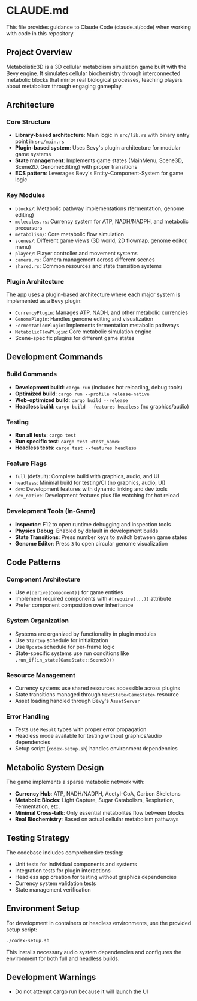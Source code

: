 # CLAUDE.md

This file provides guidance to Claude Code (claude.ai/code) when working with code in this repository.

## Project Overview

Metabolistic3D is a 3D cellular metabolism simulation game built with the Bevy engine. It simulates cellular biochemistry through interconnected metabolic blocks that mirror real biological processes, teaching players about metabolism through engaging gameplay.

## Architecture

### Core Structure
- **Library-based architecture**: Main logic in `src/lib.rs` with binary entry point in `src/main.rs`
- **Plugin-based system**: Uses Bevy's plugin architecture for modular game systems
- **State management**: Implements game states (MainMenu, Scene3D, Scene2D, GenomeEditing) with proper transitions
- **ECS pattern**: Leverages Bevy's Entity-Component-System for game logic

### Key Modules
- `blocks/`: Metabolic pathway implementations (fermentation, genome editing)
- `molecules.rs`: Currency system for ATP, NADH/NADPH, and metabolic precursors
- `metabolism/`: Core metabolic flow simulation
- `scenes/`: Different game views (3D world, 2D flowmap, genome editor, menu)
- `player/`: Player controller and movement systems
- `camera.rs`: Camera management across different scenes
- `shared.rs`: Common resources and state transition systems

### Plugin Architecture
The app uses a plugin-based architecture where each major system is implemented as a Bevy plugin:
- `CurrencyPlugin`: Manages ATP, NADH, and other metabolic currencies
- `GenomePlugin`: Handles genome editing and visualization
- `FermentationPlugin`: Implements fermentation metabolic pathways
- `MetabolicFlowPlugin`: Core metabolic simulation engine
- Scene-specific plugins for different game states

## Development Commands

### Build Commands
- **Development build**: `cargo run` (includes hot reloading, debug tools)
- **Optimized build**: `cargo run --profile release-native`
- **Web-optimized build**: `cargo build --release`
- **Headless build**: `cargo build --features headless` (no graphics/audio)

### Testing
- **Run all tests**: `cargo test`
- **Run specific test**: `cargo test <test_name>`
- **Headless tests**: `cargo test --features headless`

### Feature Flags
- `full` (default): Complete build with graphics, audio, and UI
- `headless`: Minimal build for testing/CI (no graphics, audio, UI)
- `dev`: Development features with dynamic linking and dev tools
- `dev_native`: Development features plus file watching for hot reload

### Development Tools (In-Game)
- **Inspector**: F12 to open runtime debugging and inspection tools
- **Physics Debug**: Enabled by default in development builds
- **State Transitions**: Press number keys to switch between game states
- **Genome Editor**: Press `3` to open circular genome visualization

## Code Patterns

### Component Architecture
- Use `#[derive(Component)]` for game entities
- Implement required components with `#[require(...)]` attribute
- Prefer component composition over inheritance

### System Organization
- Systems are organized by functionality in plugin modules
- Use `Startup` schedule for initialization
- Use `Update` schedule for per-frame logic
- State-specific systems use run conditions like `.run_if(in_state(GameState::Scene3D))`

### Resource Management
- Currency systems use shared resources accessible across plugins
- State transitions managed through `NextState<GameState>` resource
- Asset loading handled through Bevy's `AssetServer`

### Error Handling
- Tests use `Result` types with proper error propagation
- Headless mode available for testing without graphics/audio dependencies
- Setup script (`codex-setup.sh`) handles environment dependencies

## Metabolic System Design

The game implements a sparse metabolic network with:
- **Currency Hub**: ATP, NADH/NADPH, Acetyl-CoA, Carbon Skeletons
- **Metabolic Blocks**: Light Capture, Sugar Catabolism, Respiration, Fermentation, etc.
- **Minimal Cross-talk**: Only essential metabolites flow between blocks
- **Real Biochemistry**: Based on actual cellular metabolism pathways

## Testing Strategy

The codebase includes comprehensive testing:
- Unit tests for individual components and systems
- Integration tests for plugin interactions
- Headless app creation for testing without graphics dependencies
- Currency system validation tests
- State management verification

## Environment Setup

For development in containers or headless environments, use the provided setup script:
```bash
./codex-setup.sh
```

This installs necessary audio system dependencies and configures the environment for both full and headless builds.

## Development Warnings
- Do not attempt cargo run because it will launch the UI